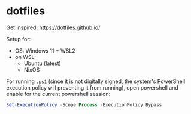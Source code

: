 # dotfiles

Get inspired: https://dotfiles.github.io/

Setup for:
- OS: Windows 11 + WSL2 
- on WSL:
    - Ubuntu (latest)
    - NixOS

For running `.ps1` (since it is not digitally signed, the system's PowerShell execution policy will preventing it from running), open powershell and enable for the current powershell session:
```powershell
Set-ExecutionPolicy -Scope Process -ExecutionPolicy Bypass
```